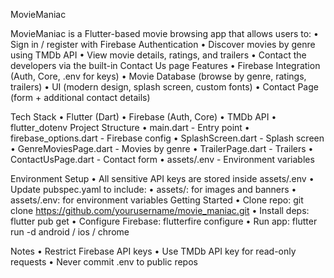  MovieManiac
 
 MovieManiac is a Flutter-based movie browsing app that allows users to:
 • Sign in / register with Firebase Authentication
 • Discover movies by genre using TMDb API
 • View movie details, ratings, and trailers
 • Contact the developers via the built-in Contact Us page
 Features
 • Firebase Integration (Auth, Core, .env for keys)
 • Movie Database (browse by genre, ratings, trailers)
 • UI (modern design, splash screen, custom fonts)
 • Contact Page (form + additional contact details)
 
 
 Tech Stack
 • Flutter (Dart)
 • Firebase (Auth, Core)
 • TMDb API
 • flutter_dotenv
 Project Structure
 • main.dart - Entry point
 • firebase_options.dart - Firebase config
 • SplashScreen.dart - Splash screen
 • GenreMoviesPage.dart - Movies by genre
 • TrailerPage.dart - Trailers
 • ContactUsPage.dart - Contact form
 • assets/.env - Environment variables

 
 Environment Setup
• All sensitive API keys are stored inside assets/.env
 • Update pubspec.yaml to include:
 • assets/: for images and banners
 • assets/.env: for environment variables
 Getting Started
 • Clone repo: git clone https://github.com/yourusername/movie_maniac.git
 • Install deps: flutter pub get
 • Configure Firebase: flutterfire configure
 • Run app: flutter run -d android / ios / chrome

 
 Notes
 • Restrict Firebase API keys
 • Use TMDb API key for read-only requests
 • Never commit .env to public repos
 
